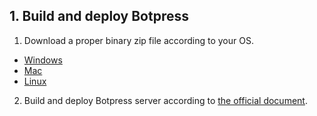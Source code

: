 ## 1. Build and deploy Botpress

1. Download a proper binary zip file according to your OS.
  * [Windows](https://s3.amazonaws.com/botpress-binaries/botpress-v12_26_7-win-x64.zip)
  * [Mac](https://s3.amazonaws.com/botpress-binaries/botpress-v12_26_7-darwin-x64.zip)
  * [Linux](https://s3.amazonaws.com/botpress-binaries/botpress-v12_26_7-linux-x64.zip)
2. Build and deploy Botpress server according to [the official document](https://botpress.com/docs/deploy/hosting).
